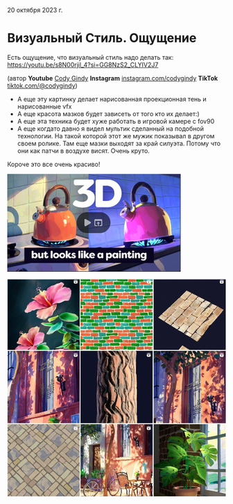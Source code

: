 20 октября 2023 г. 

# Визуальный Стиль. Ощущение

Есть ощущение, что визуальный стиль надо делать так:
https://youtu.be/s8N00rjil_4?si=GG8NzS2_CLYIV2J7

(автор **Youtube** [Cody Gindy](https://www.youtube.com/channel/UClB2t8sIPbneCMz-iHpc-dw) **Instagram** [instagram.com/codygindy](instagram.com/codygindy)
**TikTok** [tiktok.com/@codygindy](tiktok.com/@codygindy))

- А еще эту картинку делает нарисованная проекционная тень и нарисованные vfx
- А еще красота мазков будет зависеть от того кто их делает:)
- А еще эта техника будет хуже работать в игровой камере с fov90
- А еще когдато давно я видел мультик сделанный на подобной технологии. На такой которой этот же мужик показывал в другом своем ролике. Там еще мазки выходят за край силуэта. Потому что они как патчи в воздухе висят. Очень круто.

Короче это все очень красиво!

![alt text](images/20oct2023image.jpg)

![alt text](images/20oct2023image2.jpg)

